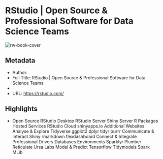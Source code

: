 # RStudio | Open Source & Professional Software for Data Science Teams

![rw-book-cover](https://readwise-assets.s3.amazonaws.com/static/images/article3.5c705a01b476.png)

## Metadata
- Author: 
- Full Title: RStudio | Open Source & Professional Software for Data Science Teams
- 
- URL: https://rstudio.com/

## Highlights
- Open Source
  RStudio Desktop
  RStudio Server
  Shiny Server
  R Packages
  Hosted Services
  RStudio Cloud
  shinyapps.io
  Additional Websites
  Analyse & Explore
  Tidyverse
  ggplot2
  dplyr
  tidyr
  purrr
  Communicate & Interact
  Shiny
  rmarkdown
  flexdashboard
  Connect & Integrate
  Professional Drivers
  Databases
  Environments
  Sparklyr
  Plumber
  Reticulate
  Ursa Labs
  Model & Predict
  Tensorflow
  Tidymodels
  Spark MLib
